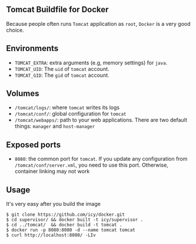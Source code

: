 ## Tomcat Buildfile for Docker

Because people often runs `Tomcat` application as `root`,
`Docker` is a very good choice.

## Environments

* `TOMCAT_EXTRA`: extra arguments (e.g, memory settings) for `java`.
* `TOMCAT_UID`: The `uid` of `tomcat` account.
* `TOMCAT_GID`: The `gid` of `tomcat` account.

## Volumes

* `/tomcat/logs/`: where `tomcat` writes its logs
* `/tomcat/conf/`: global configuration for `tomcat`
* `/tomcat/webapps/`: path to your web applications. There are two
    default things: `manager` and `host-manager`

## Exposed ports

* `8080`: the common port for `tomcat`. If you update any configuration
  from `/tomcat/conf/server.xml`, you need to use this port. Otherwise,
  container linking may not work

## Usage

It's very easy after you build the image

    $ git clone https://github.com/icy/docker.git
    $ cd supervisor/ && docker built -t icy/supervisor .
    $ cd ../tomcat/  && docker build -t tomcat .
    $ docker run -p 8080:8080 -d --name tomcat tomcat
    $ curl http://localhost:8080/ -LIv
